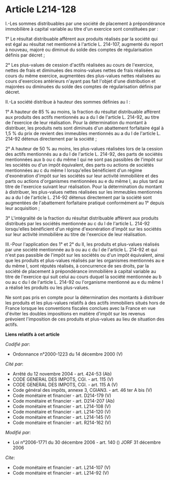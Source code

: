 # Article L214-128

I.-Les sommes distribuables par une société de placement à prépondérance immobilière à capital variable au titre d'un
exercice sont constituées par : 

1° Le résultat distribuable afférent aux produits réalisés par la société qui est égal au résultat net mentionné à l'article
L. 214-107, augmenté du report à nouveau, majoré ou diminué du solde des comptes de régularisation définis par décret ; 

2° Les plus-values de cession d'actifs réalisées au cours de l'exercice, nettes de frais et diminuées des moins-values nettes
de frais réalisées au cours du même exercice, augmentées des plus-values nettes réalisées au cours d'exercices antérieurs
n'ayant pas fait l'objet d'une distribution et majorées ou diminuées du solde des comptes de régularisation définis par
décret. 

II.-La société distribue à hauteur des sommes définies au I : 

1° A hauteur de 85 % au moins, la fraction du résultat distribuable afférent aux produits des actifs mentionnés au a du I de
l'article L. 214-92, au titre de l'exercice de leur réalisation. Pour la détermination du montant à distribuer, les produits
nets sont diminués d'un abattement forfaitaire égal à 1,5 % du prix de revient des immeubles mentionnés au a du I de
l'article L. 214-92 détenus directement par la société ; 

2° A hauteur de 50 % au moins, les plus-values réalisées lors de la cession des actifs mentionnés au a du I de l'article L.
214-92, des parts de sociétés mentionnées aux b ou c du même I qui ne sont pas passibles de l'impôt sur les sociétés ou d'un
impôt équivalent, des parts ou actions de sociétés mentionnées au c du même I lorsqu'elles bénéficient d'un régime
d'exonération d'impôt sur les sociétés sur leur activité immobilière et des parts ou actions d'organismes mentionnées au e du
même I, au plus tard au titre de l'exercice suivant leur réalisation. Pour la détermination du montant à distribuer, les
plus-values nettes réalisées sur les immeubles mentionnés au a du I de l'article L. 214-92 détenus directement par la société
sont augmentées de l'abattement forfaitaire pratiqué conformément au 1° depuis leur acquisition ; 

3° L'intégralité de la fraction du résultat distribuable afférent aux produits distribués par les sociétés mentionnée au c du
I de l'article L. 214-92 lorsqu'elles bénéficient d'un régime d'exonération d'impôt sur les sociétés sur leur activité
immobilière au titre de l'exercice de leur réalisation. 

III.-Pour l'application des 1° et 2° du II, les produits et plus-values réalisés par une société mentionnée au b ou au c du I
de l'article L. 214-92 et qui n'est pas passible de l'impôt sur les sociétés ou d'un impôt équivalent, ainsi que les produits
et plus-values réalisés par les organismes mentionnés au e du même I, sont réputés réalisés, à concurrence de ses droits, par
la société de placement à prépondérance immobilière à capital variable au titre de l'exercice qui suit celui au cours duquel
la société mentionnée au b ou au c du I de l'article L. 214-92 ou l'organisme mentionné au e du même I a réalisé les produits
ou les plus-values. 

Ne sont pas pris en compte pour la détermination des montants à distribuer les produits et les plus-values relatifs à des
actifs immobiliers situés hors de France lorsque les conventions fiscales conclues avec la France en vue d'éviter les doubles
impositions en matière d'impôt sur les revenus prévoient l'imposition de ces produits et plus-values au lieu de situation des
actifs.

**Liens relatifs à cet article**

_Codifié par_:

  - Ordonnance n°2000-1223 du 14 décembre 2000 (V)

_Cité par_:

  - Arrêté du 12 novembre 2004 - art. 424-53 (Ab)
  - CODE GENERAL DES IMPOTS, CGI. - art. 115 (V)
  - CODE GENERAL DES IMPOTS, CGI. - art. 115 A (V)
  - Code général des impôts, annexe 3, CGIAN3. - art. 46 ter A bis (V)
  - Code monétaire et financier - art. D214-179 (V)
  - Code monétaire et financier - art. D214-207 (Ab)
  - Code monétaire et financier - art. L214-108 (V)
  - Code monétaire et financier - art. L214-120 (V)
  - Code monétaire et financier - art. L214-145 (V)
  - Code monétaire et financier - art. R214-162 (V)

_Modifié par_:

  - Loi n°2006-1771 du 30 décembre 2006 - art. 140 () JORF 31 décembre 2006

_Cite_:

  - Code monétaire et financier - art. L214-107 (V)
  - Code monétaire et financier - art. L214-92 (V)
